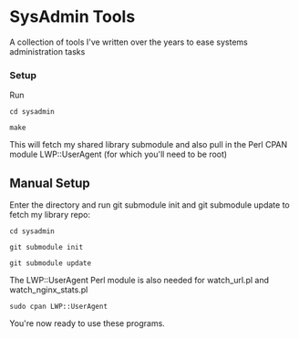 SysAdmin Tools
==============

A collection of tools I've written over the years to ease systems administration tasks

### Setup ###

Run

```
cd sysadmin
```
```
make
```

This will fetch my shared library submodule and also pull in the Perl CPAN module LWP::UserAgent (for which you'll need to be root)

## Manual Setup ##

Enter the directory and run git submodule init and git submodule update to fetch my library repo:

```
cd sysadmin
```
```
git submodule init
```
```
git submodule update
```

The LWP::UserAgent Perl module is also needed for watch_url.pl and watch_nginx_stats.pl

```
sudo cpan LWP::UserAgent
```

You're now ready to use these programs.
